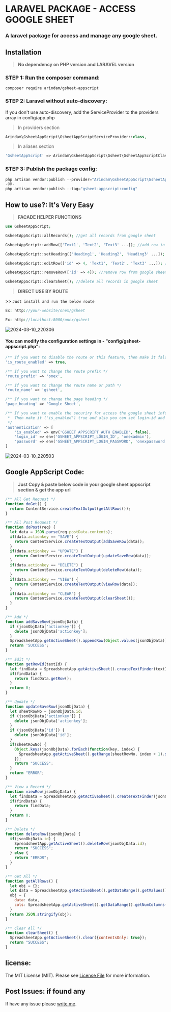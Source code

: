 # LARAVEL PACKAGE - ACCESS GOOGLE SHEET

### A laravel package for access and manage any google sheet.

## Installation

> **No dependency on PHP version and LARAVEL version**

### STEP 1: Run the composer command:

```shell
composer require arindam/gsheet-appscript
```

### STEP 2: Laravel without auto-discovery:

If you don't use auto-discovery, add the ServiceProvider to the providers array in config/app.php

> In providers section
```php
Arindam\GsheetAppScript\GsheetAppScriptServiceProvider::class,
```

> In aliases section
```php
'GsheetAppScript' => Arindam\GsheetAppScript\Gsheet\GsheetAppScriptClassFacade::class,
```

### STEP 3: Publish the package config:

```php
php artisan vendor:publish --provider="Arindam\GsheetAppScript\GsheetAppScriptServiceProvider" --force
-OR-
php artisan vendor:publish --tag="gsheet-appscript:config"
```

## How to use?: It's Very Easy

> **FACADE HELPER FUNCTIONS**

```php
use GsheetAppScript;

GsheetAppScript::allRecords(); //get all records from google sheet

GsheetAppScript::addRow(['Text1', 'Text2', 'Text3' ...]); //add row in the google sheet

GsheetAppScript::setHeading(['Heading1', 'Heading2', 'Heading3' ...]); //set or edit heading in the google sheet

GsheetAppScript::editRow(['id' => 4, 'Text1', 'Text2', 'Text3' ...]); //edit data in the google sheet, just pass the row number as id with data

GsheetAppScript::removeRow(['id' => 4]); //remove row from google sheet, just pass the row number

GsheetAppScript::clearSheet(); //delete all records in google sheet
```


> **DIRECT USE BY ROUTE**

<dl>
  <dt>>> <code>Just install and run the below route </span></code></dt>
</dl>

```php
Ex: http://your-website/onex/gsheet

Ex: http://localhost:8000/onex/gsheet
```

![2024-03-10_220306](https://github.com/dev-arindam-roy/laravel-package-google-sheet-appscript/assets/24665327/185945de-0916-4809-997d-c3f0fa1972eb)

#### You can modify the configuration settings in - "config/gsheet-appscript.php":

```php
/** If you want to disable the route or this feature, then make it false */
'is_route_enabled' => true,
```

```php
/** If you want to change the route prefix */
'route_prefix' => 'onex',
```

```php
/** If you want to change the route name or path */
'route_name' => 'gsheet',
```

```php
/** If you want to change the page heading */
'page_heading' => 'Google Sheet',
```

```php
/** If you want to enable the securiry for access the google sheet information
 *  Then make it ('is_enabled') true and also you can set login-id and password through .env
 */
'authentication' => [
    'is_enabled' => env('GSHEET_APPSCRIPT_AUTH_ENABLED', false),
    'login_id' => env('GSHEET_APPSCRIPT_LOGIN_ID', 'onexadmin'),
    'password' => env('GSHEET_APPSCRIPT_LOGIN_PASSWORD', 'onexpassword')
]
```

![2024-03-10_220503](https://github.com/dev-arindam-roy/laravel-package-google-sheet-appscript/assets/24665327/f135b6ba-c83d-46a5-aaa1-c8fc7293b714)

## Google AppScript Code:

> **Just Copy & paste below code in your google sheet appscript section & get the app url**

```javascript
/** All Get Request */
function doGet() {
  return ContentService.createTextOutput(getAllRows());
}

/** All Post Request */
function doPost(req) {
  let data = JSON.parse(req.postData.contents);
  if(data.actionkey == "SAVE") {
    return ContentService.createTextOutput(addSaveRow(data));
  }
  if(data.actionkey == "UPDATE") {
    return ContentService.createTextOutput(updateSaveRow(data));
  }
  if(data.actionkey == "DELETE") {
    return ContentService.createTextOutput(deleteRow(data));
  }
  if(data.actionkey == "VIEW") {
    return ContentService.createTextOutput(viewRow(data));
  }
  if(data.actionkey == "CLEAR") {
    return ContentService.createTextOutput(clearSheet());
  }
}

/** Add */
function addSaveRow(jsonObjData) {
  if (jsonObjData['actionkey']) {
    delete jsonObjData['actionkey'];
  }
  SpreadsheetApp.getActiveSheet().appendRow(Object.values(jsonObjData));
  return 'SUCCESS';
}

/** Edit */
function getRowId(textId) {
  let findData = SpreadsheetApp.getActiveSheet().createTextFinder(textId).matchEntireCell(true).findNext();
  if(findData) {
    return findData.getRow();
  }
  return 0;
}

/** Update */
function updateSaveRow(jsonObjData) {
  let sheetRowNo = jsonObjData.id;
  if (jsonObjData['actionkey']) {
    delete jsonObjData['actionkey'];
  }
  if (jsonObjData['id']) {
    delete jsonObjData['id'];
  }
  if(sheetRowNo) {
    Object.keys(jsonObjData).forEach(function(key, index) {
      SpreadsheetApp.getActiveSheet().getRange(sheetRowNo, index + 1).setValue(jsonObjData[key]);
    });
    return "SUCCESS";
  }
  return "ERROR";
}

/** View a Record */
function viewRow(jsonObjData) {
  let findData = SpreadsheetApp.getActiveSheet().createTextFinder(jsonObjData.id).matchEntireCell(true).findNext();
  if(findData) {
    return findData;
  }
  return 0;
}

/** Delete */
function deleteRow(jsonObjData) {
  if(jsonObjData.id) {
    SpreadsheetApp.getActiveSheet().deleteRow(jsonObjData.id);
    return "SUCCESS";
  } else {
    return "ERROR";
  }
}

/** Get All */
function getAllRows() {
  let obj = {};
  let data = SpreadsheetApp.getActiveSheet().getDataRange().getValues().filter(row => row.join(""));
  obj = {
    data: data,
    cols: SpreadsheetApp.getActiveSheet().getDataRange().getNumColumns()
  }
  return JSON.stringify(obj);
}

/** Clear All */
function clearSheet() {
  SpreadsheetApp.getActiveSheet().clear({contentsOnly: true});
  return "SUCCESS";
}
```


## license:
The MIT License (MIT). Please see [License File](LICENSE.md) for more information.

## Post Issues: if found any
If have any issue please [write me](https://github.com/dev-arindam-roy/laravel-package-google-sheet-appscript/issues).
